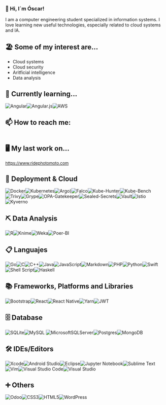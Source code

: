 ### 👋 Hi, I´m Óscar!

I am a computer engineering student specialized in information systems. I love learning new useful technologies, especially related to cloud systems and IA.

## 🏖 Some of my interest are...

- Cloud systems
- Cloud security
- Aritficial intelligence
- Data analysis

## 🌱 Currently learning...

![Angular](https://img.shields.io/badge/angular-%23DD0031.svg?style=for-the-badge&logo=angular&logoColor=white)![Angular.js](https://img.shields.io/badge/angular.js-%23E23237.svg?style=for-the-badge&logo=angularjs&logoColor=white)![AWS](https://img.shields.io/badge/AWS-%23FF9900.svg?style=for-the-badge&logo=amazon-aws&logoColor=white)

## 📫 How to reach me:

<a href="mailto:anadonoscar@gmail.com"> <img alt="" src="https://img.shields.io/badge/Gmail-D14836?style=for-the-badge&logo=gmail&logoColor=white"></a>

## 🖥 My last work on...



 <font size="2"> https://www.ridephotomoto.com</font> 
 
 ## 🛬 Deployment & Cloud

![Docker](https://img.shields.io/badge/docker-%230db7ed.svg?style=for-the-badge&logo=docker&logoColor=white)![Kubernetes](https://img.shields.io/badge/kubernetes-%23326ce5.svg?style=for-the-badge&logo=kubernetes&logoColor=white)![Argo](https://img.shields.io/badge/Argo-black?style=for-the-badge&logo=argo))![Falco](https://img.shields.io/badge/Falco-blue?style=for-the-badge&logo=Falco)![Kube-Hunter](https://img.shields.io/badge/kube%20hunter-red?style=for-the-badge&logo=kube-hunter)![Kube-Bench](https://img.shields.io/badge/kube%20bench-yellow?style=for-the-badge&logo=kube-bench)![Trivy](https://img.shields.io/badge/trivy-blue?style=for-the-badge&logo=trivy)![Grype](https://img.shields.io/badge/Grype-white?style=for-the-badge&logo=Grype)![OPA-Gatekeeper](https://img.shields.io/badge/OPA%20GATekeeper-purple?style=for-the-badge&logo=OPA%20gatekeeper)![Sealed-Secrets](https://img.shields.io/badge/sealed%20secrets-pink?style=for-the-badge&logo=sealed%20secrets)![Vault](https://img.shields.io/badge/vault-yellow?style=for-the-badge&logo=vault)![Istio](https://img.shields.io/badge/istio-blue?style=for-the-badge&logo=istio)![Kyverno](https://img.shields.io/badge/kyverno-orange?style=for-the-badge&logo=kyverno)

## ⛏ Data Analysis
![R](https://img.shields.io/badge/r-%23276DC3.svg?style=for-the-badge&logo=r&logoColor=white)![Knime](https://img.shields.io/badge/knime-yellow?style=for-the-badge&logo=knime)![Weka](https://img.shields.io/badge/weka-navy?style=for-the-badge&logo=weka)![Poer-BI](https://img.shields.io/badge/power%20bi-yellow?style=for-the-badge&logo=power%20bi)


## 📋 Languajes

![Go](https://img.shields.io/badge/go-%2300ADD8.svg?style=for-the-badge&logo=go&logoColor=white)![C](https://img.shields.io/badge/c-%2300599C.svg?style=for-the-badge&logo=c&logoColor=white)![C++](https://img.shields.io/badge/c++-%2300599C.svg?style=for-the-badge&logo=c%2B%2B&logoColor=white)![Java](https://img.shields.io/badge/java-%23ED8B00.svg?style=for-the-badge&logo=java&logoColor=white)![JavaScript](https://img.shields.io/badge/javascript-%23323330.svg?style=for-the-badge&logo=javascript&logoColor=%23F7DF1E)![Markdown](https://img.shields.io/badge/markdown-%23000000.svg?style=for-the-badge&logo=markdown&logoColor=white)![PHP](https://img.shields.io/badge/php-%23777BB4.svg?style=for-the-badge&logo=php&logoColor=white)![Python](https://img.shields.io/badge/python-3670A0?style=for-the-badge&logo=python&logoColor=ffdd54)![Swift](https://img.shields.io/badge/swift-F54A2A?style=for-the-badge&logo=swift&logoColor=white)![Shell Script](https://img.shields.io/badge/shell_script-%23121011.svg?style=for-the-badge&logo=gnu-bash&logoColor=white)![Haskell](https://img.shields.io/badge/Haskell-5e5086?style=for-the-badge&logo=haskell&logoColor=white)

## 📚 Frameworks, Platforms and Libraries

![Bootstrap](https://img.shields.io/badge/bootstrap-%23563D7C.svg?style=for-the-badge&logo=bootstrap&logoColor=white)![React](https://img.shields.io/badge/react-%2320232a.svg?style=for-the-badge&logo=react&logoColor=%2361DAFB)![React Native](https://img.shields.io/badge/react_native-%2320232a.svg?style=for-the-badge&logo=react&logoColor=%2361DAFB)![Yarn](https://img.shields.io/badge/yarn-%232C8EBB.svg?style=for-the-badge&logo=yarn&logoColor=white)![JWT](https://img.shields.io/badge/JWT-black?style=for-the-badge&logo=JSON%20web%20tokens) 


## 🗄 Database
![SQLite](https://img.shields.io/badge/sqlite-%2307405e.svg?style=for-the-badge&logo=sqlite&logoColor=white)![MySQL](https://img.shields.io/badge/mysql-%2300f.svg?style=for-the-badge&logo=mysql&logoColor=white)	![MicrosoftSQLServer](https://img.shields.io/badge/Microsoft%20SQL%20Sever-CC2927?style=for-the-badge&logo=microsoft%20sql%20server&logoColor=white)![Postgres](https://img.shields.io/badge/postgres-%23316192.svg?style=for-the-badge&logo=postgresql&logoColor=white)![MongoDB](https://img.shields.io/badge/MongoDB-%234ea94b.svg?style=for-the-badge&logo=mongodb&logoColor=white)

## 🛠 IDEs/Editors

![Xcode](https://img.shields.io/badge/Xcode-007ACC?style=for-the-badge&logo=Xcode&logoColor=white)![Android Studio](https://img.shields.io/badge/Android%20Studio-3DDC84.svg?style=for-the-badge&logo=android-studio&logoColor=white)![Eclipse](https://img.shields.io/badge/Eclipse-FE7A16.svg?style=for-the-badge&logo=Eclipse&logoColor=white)![Jupyter Notebook](https://img.shields.io/badge/jupyter-%23FA0F00.svg?style=for-the-badge&logo=jupyter&logoColor=white)![Sublime Text](https://img.shields.io/badge/sublime_text-%23575757.svg?style=for-the-badge&logo=sublime-text&logoColor=important)![Vim](https://img.shields.io/badge/VIM-%2311AB00.svg?style=for-the-badge&logo=vim&logoColor=white)![Visual Studio Code](https://img.shields.io/badge/Visual%20Studio%20Code-0078d7.svg?style=for-the-badge&logo=visual-studio-code&logoColor=white)![Visual Studio](https://img.shields.io/badge/Visual%20Studio-5C2D91.svg?style=for-the-badge&logo=visual-studio&logoColor=white)

## ➕ Others

![Odoo](https://img.shields.io/badge/odoo-purple?style=for-the-badge&logo=odoo)![CSS3](https://img.shields.io/badge/css3-%231572B6.svg?style=for-the-badge&logo=css3&logoColor=white)![HTML5](https://img.shields.io/badge/html5-%23E34F26.svg?style=for-the-badge&logo=html5&logoColor=white)![WordPress](https://img.shields.io/badge/WordPress-%23117AC9.svg?style=for-the-badge&logo=WordPress&logoColor=white)
